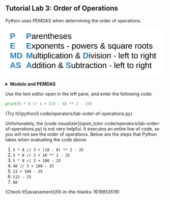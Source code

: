 ## Tutorial Lab 3: Order of Operations

Python uses PEMDAS when determining the order of operations.

![PEMDAS](.guides/images/pemdas.png)

<details><summary><b>Modulo and PEMDAS</b></summary>Since modulo is based on division, modulo operations happen at the time of multiplication and division, going from left to right.</details>

Use the text editor open in the left pane, and enter the following code:

```python
print(5 * 8 // 3 + (18 - 8) ** 2 - 25)
```

{Try it}(python3 code/operators/lab-order-of-operations.py)

Unfortunately, the [code visualizer](open_tutor code/operators/lab-order-of-operations.py) is not very helpful. It executes an entire line of code, so you will not see the order of operations. Below are the steps that Python takes when evaluating the code above.
1) `5 * 8 // 3 + (18 - 8) ** 2 - 25`
2) `5 * 8 // 3 + 10 ** 2 - 25`
3) `5 * 8 // 3 + 100 - 25`
4) `40 // 3 + 100 - 25`
5) `13 + 100 - 25`
6) `113 - 25`
7) `88`

{Check It!|assessment}(fill-in-the-blanks-1619853519)
